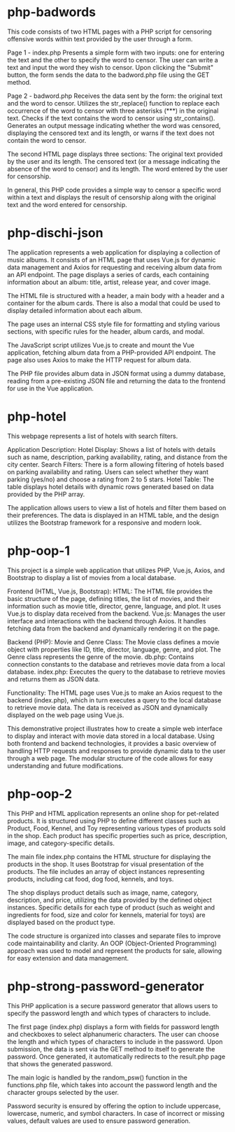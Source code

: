 # php-badwords

This code consists of two HTML pages with a PHP script for censoring offensive words within text provided by the user through a form.

Page 1 - index.php
Presents a simple form with two inputs: one for entering the text and the other to specify the word to censor.
The user can write a text and input the word they wish to censor.
Upon clicking the "Submit" button, the form sends the data to the badword.php file using the GET method.

Page 2 - badword.php
Receives the data sent by the form: the original text and the word to censor.
Utilizes the str_replace() function to replace each occurrence of the word to censor with three asterisks (***) in the original text.
Checks if the text contains the word to censor using str_contains().
Generates an output message indicating whether the word was censored, displaying the censored text and its length, or warns if the text does not contain the word to censor.

The second HTML page displays three sections:
The original text provided by the user and its length.
The censored text (or a message indicating the absence of the word to censor) and its length.
The word entered by the user for censorship.

In general, this PHP code provides a simple way to censor a specific word within a text and displays the result of censorship along with the original text and the word entered for censorship.

# php-dischi-json

The application represents a web application for displaying a collection of music albums. It consists of an HTML page that uses Vue.js for dynamic data management and Axios for requesting and receiving album data from an API endpoint. The page displays a series of cards, each containing information about an album: title, artist, release year, and cover image.

The HTML file is structured with a header, a main body with a header and a container for the album cards. There is also a modal that could be used to display detailed information about each album.

The page uses an internal CSS style file for formatting and styling various sections, with specific rules for the header, album cards, and modal.

The JavaScript script utilizes Vue.js to create and mount the Vue application, fetching album data from a PHP-provided API endpoint. The page also uses Axios to make the HTTP request for album data.

The PHP file provides album data in JSON format using a dummy database, reading from a pre-existing JSON file and returning the data to the frontend for use in the Vue application.

# php-hotel

This webpage represents a list of hotels with search filters.

Application Description:
Hotel Display: Shows a list of hotels with details such as name, description, parking availability, rating, and distance from the city center.
Search Filters: There is a form allowing filtering of hotels based on parking availability and rating. Users can select whether they want parking (yes/no) and choose a rating from 2 to 5 stars.
Hotel Table: The table displays hotel details with dynamic rows generated based on data provided by the PHP array.

The application allows users to view a list of hotels and filter them based on their preferences. The data is displayed in an HTML table, and the design utilizes the Bootstrap framework for a responsive and modern look.

# php-oop-1

This project is a simple web application that utilizes PHP, Vue.js, Axios, and Bootstrap to display a list of movies from a local database.

Frontend (HTML, Vue.js, Bootstrap):
HTML: The HTML file provides the basic structure of the page, defining titles, the list of movies, and their information such as movie title, director, genre, language, and plot. It uses Vue.js to display data received from the backend.
Vue.js: Manages the user interface and interactions with the backend through Axios. It handles fetching data from the backend and dynamically rendering it on the page.

Backend (PHP):
Movie and Genre Class: The Movie class defines a movie object with properties like ID, title, director, language, genre, and plot. The Genre class represents the genre of the movie.
db.php: Contains connection constants to the database and retrieves movie data from a local database.
index.php: Executes the query to the database to retrieve movies and returns them as JSON data.

Functionality:
The HTML page uses Vue.js to make an Axios request to the backend (index.php), which in turn executes a query to the local database to retrieve movie data.
The data is received as JSON and dynamically displayed on the web page using Vue.js.

This demonstrative project illustrates how to create a simple web interface to display and interact with movie data stored in a local database. Using both frontend and backend technologies, it provides a basic overview of handling HTTP requests and responses to provide dynamic data to the user through a web page. The modular structure of the code allows for easy understanding and future modifications.

# php-oop-2

This PHP and HTML application represents an online shop for pet-related products. It is structured using PHP to define different classes such as Product, Food, Kennel, and Toy representing various types of products sold in the shop. Each product has specific properties such as price, description, image, and category-specific details.

The main file index.php contains the HTML structure for displaying the products in the shop. It uses Bootstrap for visual presentation of the products. The file includes an array of object instances representing products, including cat food, dog food, kennels, and toys.

The shop displays product details such as image, name, category, description, and price, utilizing the data provided by the defined object instances. Specific details for each type of product (such as weight and ingredients for food, size and color for kennels, material for toys) are displayed based on the product type.

The code structure is organized into classes and separate files to improve code maintainability and clarity. An OOP (Object-Oriented Programming) approach was used to model and represent the products for sale, allowing for easy extension and data management.

# php-strong-password-generator

This PHP application is a secure password generator that allows users to specify the password length and which types of characters to include.

The first page (index.php) displays a form with fields for password length and checkboxes to select alphanumeric characters. The user can choose the length and which types of characters to include in the password. Upon submission, the data is sent via the GET method to itself to generate the password. Once generated, it automatically redirects to the result.php page that shows the generated password.

The main logic is handled by the random_psw() function in the functions.php file, which takes into account the password length and the character groups selected by the user.

Password security is ensured by offering the option to include uppercase, lowercase, numeric, and symbol characters. In case of incorrect or missing values, default values are used to ensure password generation.
